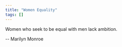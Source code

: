 ```yaml
---
title: "Women Equality"
tags: []
---
```


Women who seek to be equal with men lack ambition.

-- Marilyn Monroe
